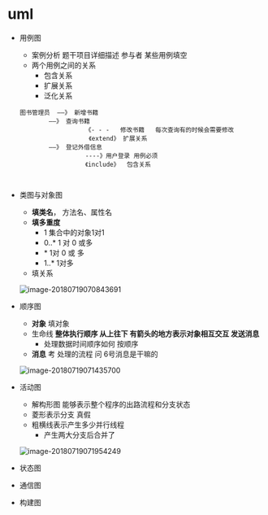 # uml

+ 用例图

  + 案例分析  题干项目详细描述 参与者 某些用例填空
  + 两个用例之间的关系     
    + 包含关系
    + 扩展关系
    + 泛化关系

  ```
  图书管理员  ——》 新增书籍    
  		  ——》 查询书籍     
  		  			《- - -   修改书籍	每次查询有的时候会需要修改
  		  			 《extend》 扩展关系
  		  ——》 登记外借信息
  		  			----》用户登录 用例必须
  		  			《include》  包含关系
  		  			
  		  			
  ```

  







+ 类图与对象图

  + **填类名**， 方法名、属性名
  + **填多重度**
    +  1	集合中的对象1对1  
    + 0..*  1 对 0 或多
    +  \*   1对 0 或 多
    +  1..*  1对多
  + 填关系

  ![image-20180719070843691](/Users/chenhaohao/git/learn/web/assets/image-20180719070843691.png)

+ 顺序图

  + **对象** 填对象
  + 生命线   **整体执行顺序 从上往下    有箭头的地方表示对象相互交互 发送消息**
    + 处理数据时间顺序如何 按顺序
  + **消息** 考  处理的流程 问 6号消息是干嘛的

  ![image-20180719071435700](/Users/chenhaohao/git/learn/web/assets/image-20180719071435700.png)

+ 活动图 

  + 解构形图  能够表示整个程序的出路流程和分支状态
  + 菱形表示分支 真假
  + 粗横线表示产生多少并行线程
    + 产生两大分支后合并了

  ![image-20180719071954249](/Users/chenhaohao/git/learn/web/assets/image-20180719071954249.png)

+ 状态图

+ 通信图

+ 构建图
